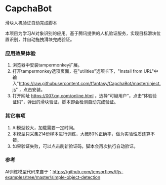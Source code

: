 # CapchaBot
滑块人机验证自动完成脚本

本项目为学习AI对象识别的应用。基于腾讯提供的人机验证服务，实现目标滑块位置识别，并自动拖拽滑块完成验证。

### 应用效果体验

1. 浏览器中安装tampermonkey扩展。
2. 打开tampermonkey选项页面，在"utilities"选项卡下，"Install from URL"中输入"https://raw.githubusercontent.com/ffantasy/CapchaBot/master/inject.js" ，点击安装。
3. 打开网址 https://007.qq.com/online.html ，选择“可疑用户”，点击“体验验证码”，弹出的滑块验证，脚本即会检测自动完成验证。

### 其它事项
1. AI模型较大，加载需要一定时间。
2. 本模型只采集214份样本进行训练，大概80%正确率，做为实验性质还算不错。
3. 如果验证失败，可以点击刷新验证码，脚本会再次执行自动验证。

### 参考
AI训练模型代码来自于：https://github.com/tensorflow/tfjs-examples/tree/master/simple-object-detection
